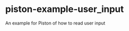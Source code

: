 piston-example-user_input
=========================

An example for Piston of how to read user input
